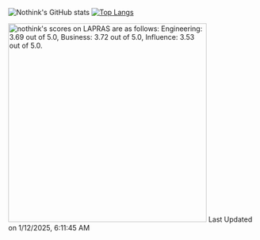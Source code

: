![Nothink's GitHub stats](https://github-readme-stats.vercel.app/api?username=nothink&count_private=true&show_icons=true&theme=nord)
[![Top Langs](https://github-readme-stats.vercel.app/api/top-langs/?username=nothink&layout=compact&count_private=true&show_icons=true&theme=nord)](https://github.com/anuraghazra/github-readme-stats)

<!--START_SECTION:lapras-card-->
<p ><a href="https://lapras.com/public/nothink" target="_blank" rel="noopener noreferrer"><img alt="nothink's scores on LAPRAS are as follows: Engineering: 3.69 out of 5.0, Business: 3.72 out of 5.0, Influence: 3.53 out of 5.0." src="https://lapras-card-generator.vercel.app/api/svg?e=3.69&b=3.72&i=3.53&b1=%23020E27&b2=%230E5593&i1=%23030E21&i2=%231688BF&l=en" width="400" ></a>  
Last Updated on 1/12/2025, 6:11:45 AM</p>
<!--END_SECTION:lapras-card-->
